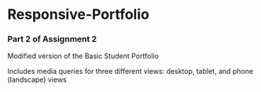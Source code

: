 # Responsive-Portfolio

### Part 2 of Assignment 2

Modified version of the Basic Student Portfolio

Includes media queries for three different views: desktop, tablet, and phone (landscape) views 
